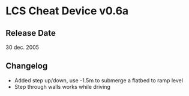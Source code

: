 # LCS Cheat Device v0.6a

## Release Date
30 dec. 2005

## Changelog
 - Added step up/down, use -1.5m to submerge a flatbed to ramp level
 - Step through walls works while driving